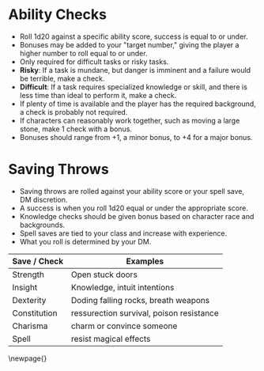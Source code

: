 # Ability Checks
- Roll 1d20 against a specific ability score, success is equal to or under. 
- Bonuses may be added to your "target number," giving the player a higher number to roll equal to or under.
- Only required for difficult tasks or risky tasks. 
- **Risky**: If a task is mundane, but danger is imminent and a failure would be terrible, make a check.
- **Difficult**: If a task requires specialized knowledge or skill, and there is less time than ideal to perform it, make a check.
- If plenty of time is available and the player has the required background, a check is probably not required.
- If characters can reasonably work together, such as moving a large stone, make 1 check with a bonus.
- Bonuses should range from +1, a minor bonus, to +4 for a major bonus.

# Saving Throws

- Saving throws are rolled against your ability score or your spell save, DM discretion.
- A success is when you roll 1d20 equal or under the appropriate score.
- Knowledge checks should be given bonus based on character race and backgrounds.
- Spell saves are tied to your class and increase with experience.
- What you roll is determined by your DM.

| Save / Check | Examples                  |
|--------------|---------------------------|
| Strength     | Open stuck doors          |
| Insight      | Knowledge, intuit intentions |
| Dexterity    | Doding falling rocks, breath weapons |
| Constitution | ressurection survival, poison resistance |
| Charisma     | charm or convince someone |
| Spell        | resist magical effects |



\newpage{}


